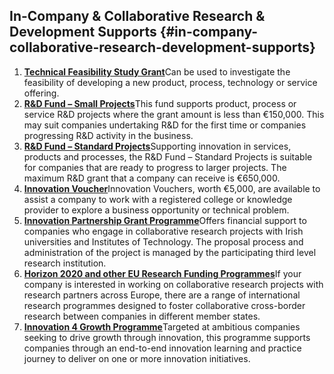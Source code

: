 ## In-Company & Collaborative Research & Development Supports {#in-company-collaborative-research-development-supports}

1.  [**Technical Feasibility Study Grant**](http://www.enterprise-ireland.com/en/Funding-Supports/Company/Esetablish-SME-Funding/Feasibility-Study.html)Can be used to investigate the feasibility of developing a new product, process, technology or service offering.
2.  [**R&D Fund – Small Projects**](http://www.enterprise-ireland.com/en/Funding-Supports/Company/Esetablish-SME-Funding/R-D-Fund-Small-Projects-.html)This fund supports product, process or service R&D projects where the grant amount is less than €150,000\. This may suit companies undertaking R&D for the first time or companies progressing R&D activity in the business.
3.  [**R&D Fund – Standard Projects**](http://www.enterprise-ireland.com/en/Funding-Supports/Company/Esetablish-SME-Funding/R-D-Fund-Large-Projects-.html)Supporting innovation in services, products and processes, the R&D Fund – Standard Projects is suitable for companies that are ready to progress to larger projects. The maximum R&D grant that a company can receive is €650,000.
4.  [**Innovation Voucher**](http://www.enterprise-ireland.com/en/Funding-Supports/Company/Esetablish-SME-Funding/Innovation-Voucher.shortcut.html)Innovation Vouchers, worth €5,000, are available to assist a company to work with a registered college or knowledge provider to explore a business opportunity or technical problem.
5.  [**Innovation Partnership Grant Programme**](http://www.enterprise-ireland.com/en/Funding-Supports/Company/Esetablish-SME-Funding/Innovation-Partnerships.html)Offers financial support to companies who engage in collaborative research projects with Irish universities and Institutes of Technology. The proposal process and administration of the project is managed by the participating third level research institution.
6.  [**Horizon 2020 and other EU Research Funding Programmes**](http://www.enterprise-ireland.com/en/Funding-Supports/Company/Esetablish-SME-Funding/FP7-and-other-EU-Research-Funding-.html)If your company is interested in working on collaborative research projects with research partners across Europe, there are a range of international research programmes designed to foster collaborative cross-border research between companies in different member states.
7.  [**Innovation 4 Growth Programme**](http://www.enterprise-ireland.com/EI_Corporate/en/funding-supports/Company/Esetablish-SME-Funding/Innovation4Growth.html)Targeted at ambitious companies seeking to drive growth through innovation, this programme supports companies through an end-to-end innovation learning and practice journey to deliver on one or more innovation initiatives.
